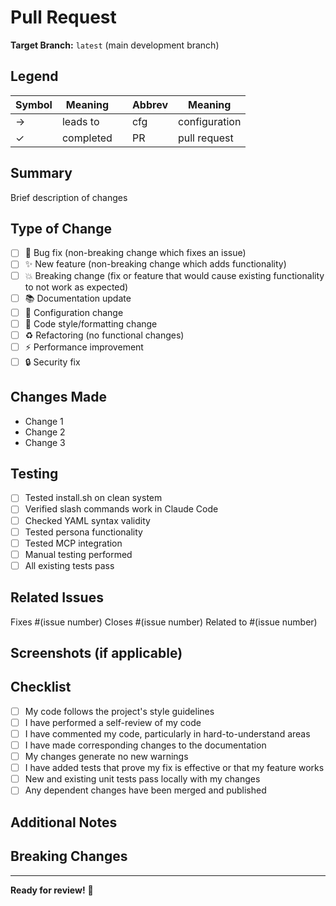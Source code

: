 # Pull Request

**Target Branch:** `latest` (main development branch)

## Legend
| Symbol | Meaning | | Abbrev | Meaning |
|--------|---------|---|--------|---------|
| → | leads to | | cfg | configuration |
| ✓ | completed | | PR | pull request |

## Summary
Brief description of changes

## Type of Change
- [ ] 🐛 Bug fix (non-breaking change which fixes an issue)
- [ ] ✨ New feature (non-breaking change which adds functionality)
- [ ] 💥 Breaking change (fix or feature that would cause existing functionality to not work as expected)
- [ ] 📚 Documentation update
- [ ] 🔧 Configuration change
- [ ] 🎨 Code style/formatting change
- [ ] ♻️ Refactoring (no functional changes)
- [ ] ⚡ Performance improvement
- [ ] 🔒 Security fix

## Changes Made
- Change 1
- Change 2
- Change 3

## Testing
- [ ] Tested install.sh on clean system
- [ ] Verified slash commands work in Claude Code
- [ ] Checked YAML syntax validity
- [ ] Tested persona functionality
- [ ] Tested MCP integration
- [ ] Manual testing performed
- [ ] All existing tests pass

## Related Issues
Fixes #(issue number)
Closes #(issue number)
Related to #(issue number)

## Screenshots (if applicable)
<!-- Add screenshots to demonstrate visual changes -->

## Checklist
- [ ] My code follows the project's style guidelines
- [ ] I have performed a self-review of my code
- [ ] I have commented my code, particularly in hard-to-understand areas
- [ ] I have made corresponding changes to the documentation
- [ ] My changes generate no new warnings
- [ ] I have added tests that prove my fix is effective or that my feature works
- [ ] New and existing unit tests pass locally with my changes
- [ ] Any dependent changes have been merged and published

## Additional Notes
<!-- Any additional information, concerns, or notes for reviewers -->

## Breaking Changes
<!-- If this is a breaking change, describe what users need to do to migrate -->

---
**Ready for review!** 🚀